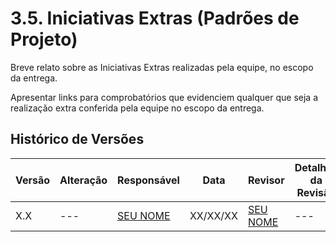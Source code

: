 # 3.5. Iniciativas Extras (Padrões de Projeto)

Breve relato sobre as Iniciativas Extras realizadas pela equipe, no escopo da entrega.

Apresentar links para comprobatórios que evidenciem qualquer que seja a realização extra conferida pela equipe no escopo da entrega.

## Histórico de Versões
| Versão | Alteração | Responsável | Data | Revisor |  Detalhes da Revisão | Data da Revisão |
|--------|-----------|-------------|------|---------|----------------------|-----------------|
| X.X | --- | [SEU NOME](https://github.com/SEUGITHUB) | XX/XX/XX | [SEU NOME](https://github.com/SEUGITHUB) | ---  | XX/XX/XX |